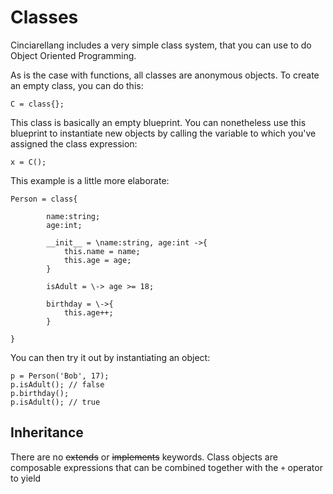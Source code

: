 # Classes

Cinciarellang includes a very simple class system, that you can use to do Object Oriented Programming. 

As is the case with functions, all classes are anonymous objects. To create an empty class, you can do this:

```
C = class{};
```

This class is basically an empty blueprint. You can nonetheless use this blueprint to instantiate new objects by calling the variable to which you've assigned the class expression:

```
x = C();
```

This example is a little more elaborate:

```
Person = class{

        name:string;
        age:int;

        __init__ = \name:string, age:int ->{
            this.name = name;
            this.age = age;
        }

        isAdult = \-> age >= 18;

        birthday = \->{
            this.age++;
        }

}
```

You can then try it out by instantiating an object: 
```
p = Person('Bob', 17);
p.isAdult(); // false
p.birthday();
p.isAdult(); // true
```

## Inheritance

There are no ~~extends~~ or ~~implements~~ keywords. Class objects are composable expressions that can be combined together with the `+` operator to yield 





